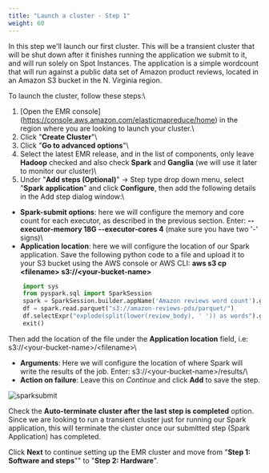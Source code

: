 ```yaml
---
title: "Launch a cluster - Step 1"
weight: 60
---
```


In this step we'll launch our first cluster. This will be a transient cluster that will be shut down after it finishes running the application we submit to it, and will run solely on Spot Instances. The application is a simple wordcount that will run against a public data set of Amazon product reviews, located in an Amazon S3 bucket in the N. Virginia region.

To launch the cluster, follow these steps:\

1. [Open the EMR console] (https://console.aws.amazon.com/elasticmapreduce/home) in the region where you are looking to launch your cluster.\
1. Click "**Create Cluster**"\
1. Click "**Go to advanced options**"\
1. Select the latest EMR release, and in the list of components, only leave **Hadoop** checked and also check **Spark** and **Ganglia** (we will use it later to monitor our cluster)\
1. Under "**Add steps (Optional)**" -> Step type drop down menu, select "**Spark application**" and click **Configure**, then add the following details in the Add step dialog window:\

* **Spark-submit options**: here we will configure the memory and core count for each executor, as described in the previous section. Enter: **--executor-memory 18G --executor-cores 4** (make sure you have two '-' signs)\
* **Application location**: here we will configure the location of our Spark application. Save the following python code to a file and upload it to your S3 bucket using the AWS console or AWS CLI: **aws s3 cp \<filename\> s3://\<your-bucket-name\>**

```python
    import sys
    from pyspark.sql import SparkSession
    spark = SparkSession.builder.appName('Amazon reviews word count').getOrCreate()
    df = spark.read.parquet("s3://amazon-reviews-pds/parquet/")
    df.selectExpr("explode(split(lower(review_body), ' ')) as words").groupBy("words").count().write.mode("overwrite").parquet(sys.argv[1])
    exit()
```
Then add the location of the file under the **Application location** field, i.e: s3://\<your-bucket-name\>/\<filename\>\

* **Arguments**: Here we will configure the location of where Spark will write the results of the job. Enter: s3://\<your-bucket-name\>/results/\
* **Action on failure**: Leave this on *Continue* and click **Add** to save the step.

![sparksubmit](/images/running-emr-spark-apps-on-spot/sparksubmitstep.png)

Check the **Auto-terminate cluster after the last step is completed** option. Since we are looking to run a transient cluster just for running our Spark application, this will terminate the cluster once our submitted step (Spark Application) has completed.

Click **Next** to continue setting up the EMR cluster and move from "**Step 1: Software and steps**"" to "**Step 2: Hardware**".
